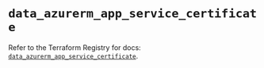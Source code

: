 # `data_azurerm_app_service_certificate`

Refer to the Terraform Registry for docs: [`data_azurerm_app_service_certificate`](https://registry.terraform.io/providers/hashicorp/azurerm/4.38.0/docs/data-sources/app_service_certificate).
